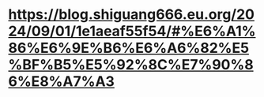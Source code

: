 # https://blog.shiguang666.eu.org/2024/09/01/1e1aeaf55f54/#%E6%A1%86%E6%9E%B6%E6%A6%82%E5%BF%B5%E5%92%8C%E7%90%86%E8%A7%A3